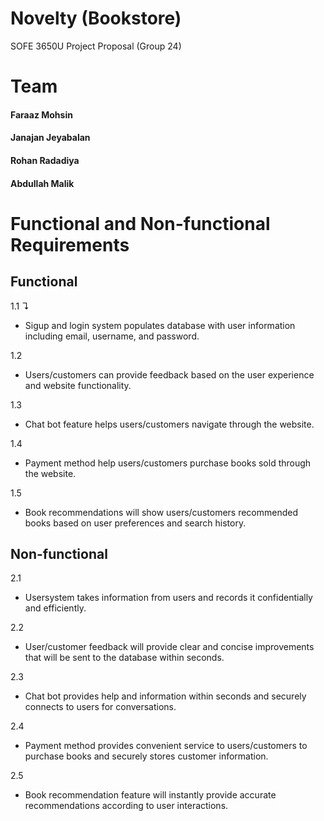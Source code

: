 # Novelty (Bookstore)
SOFE 3650U Project Proposal (Group 24)


# **Team**

#### Faraaz Mohsin
#### Janajan Jeyabalan
#### Rohan Radadiya
#### Abdullah Malik

# **Functional and Non-functional Requirements**

## **Functional**

1.1 &#8628;
- Sigup and login system populates database with user information including email, username, and password.
 
1.2 
- Users/customers can provide feedback based on the user experience and website functionality.

1.3 
- Chat bot feature helps users/customers navigate through the website.

1.4 
- Payment method help users/customers purchase books sold through the website.

1.5 
- Book recommendations will show users/customers recommended books based on user preferences and search history.


## **Non-functional**

2.1 
- Usersystem takes information from users and records it confidentially and efficiently.

2.2 
- User/customer feedback will provide clear and concise improvements that will be sent to the database within seconds.

2.3 
- Chat bot provides help and information within seconds and securely connects to users for conversations.

2.4 
- Payment method provides convenient service to users/customers to purchase books and securely stores customer information.

2.5 
- Book recommendation feature will instantly provide accurate recommendations according to user interactions.
